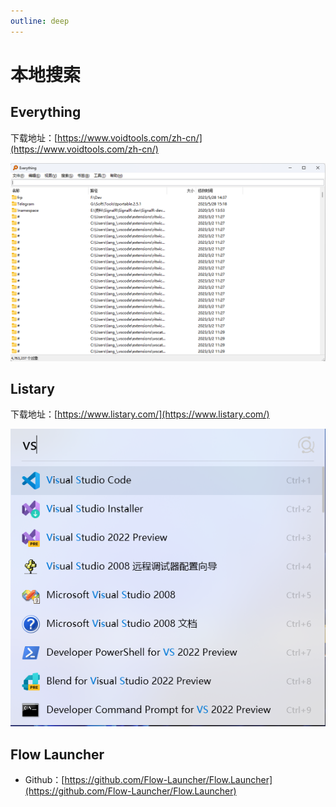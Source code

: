 ```yaml
---
outline: deep
---
```


# 本地搜索

## Everything

下载地址：[https://www.voidtools.com/zh-cn/](https://www.voidtools.com/zh-cn/)

![微信截图_20230529093146](https://raw.githubusercontent.com/onesmail/onesmail.github.io/master/src/assset/images/%E5%BE%AE%E4%BF%A1%E6%88%AA%E5%9B%BE_20230529093146.png)

## Listary

下载地址：[https://www.listary.com/](https://www.listary.com/)

![微信截图_20230529093702](https://raw.githubusercontent.com/onesmail/onesmail.github.io/master/src/assset/images/%E5%BE%AE%E4%BF%A1%E6%88%AA%E5%9B%BE_20230529093702.png)

## Flow Launcher

- Github：[https://github.com/Flow-Launcher/Flow.Launcher](https://github.com/Flow-Launcher/Flow.Launcher)
